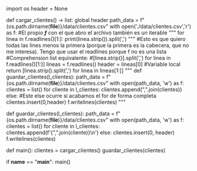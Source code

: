 import os
header  = None

def cargar_clientes() -> list:
    global header
    path_data = f"{os.path.dirname(__file__)}/data/clientes.csv"
    with open('./data/clientes.csv','r') as f:
        #El propio ***f*** con el que abro el archivo también es un iterable
        """ for linea in f.readlines()[1:]:
        print(linea.strip()).split(',') """
        #Esto es que quiero todas las línes menos la primera (porque la primera es la cabecera, que no me interesa). Tengo que usar el readlines porque f no es una lista
        #Comprehension list equivalente:
        #[linea.strip()].split(',') for linea in f.readlines()[1:]]
        lineas = f.readlines()
        header = lineas[0] #Variable local
        return [linea.strip().split(',') for linea in lineas[1:]]
""" 
def guardar_clientes(l_clientes):
    path_data = f"{os.path.dirname(__file__)}/data/clientes.csv"
    with open(path_data, 'w') as f:
        clientes = list()
        for cliente in l_clientes:
            clientes.append(",".join(clientes))
        else: #Este else ocurre si acabamos el for de forma completa
            clientes.insert(0,header)
            f.writelines(clientes)
 """

def guardar_clientes(l_clientes):
    path_data = f"{os.path.dirname(__file__)}/data/clientes.csv"
    with open(path_data, 'w') as f:
        clientes = list()
        for cliente in l_clientes:
            clientes.append(f'{",".join(cliente)}\n')
        else:
            clientes.insert(0, header)
            f.writelines(clientes)

def main():
    clientes = cargar_clientes()
    guardar_clientes(clientes)

if __name__ == "__main__":
    main()